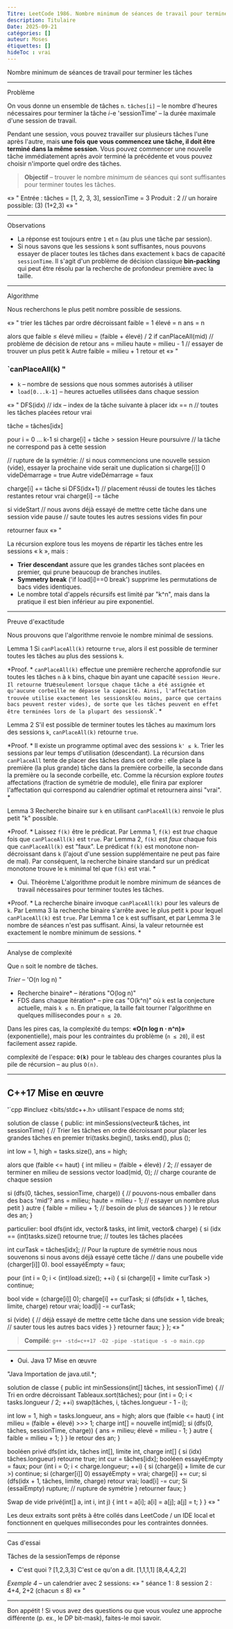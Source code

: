 ```yaml
---
Titre: LeetCode 1986. Nombre minimum de séances de travail pour terminer les tâches -
description: Titulaire
Date: 2025-09-21
catégories: []
auteur: Moses
étiquettes: []
hideToc : vrai
---
```

Nombre minimum de séances de travail pour terminer les tâches

---

Problème

On vous donne un ensemble de tâches `n`.
`tâches[i]` – le nombre d'heures nécessaires pour terminer la tâche *i*-e
'sessionTime' – la durée maximale d'une session de travail.

Pendant une session, vous pouvez travailler sur plusieurs tâches l'une après l'autre, mais **une fois que vous commencez une tâche, il doit être terminé dans la même session**.
Vous pouvez commencer une nouvelle tâche immédiatement après avoir terminé la précédente et vous pouvez choisir n'importe quel ordre des tâches.

> **Objectif** – trouver le nombre *minimum* de séances qui sont suffisantes pour terminer toutes les tâches.

«» "
Entrée : tâches = [1, 2, 3, 3], sessionTime = 3
Produit : 2 // un horaire possible: (3) (1+2,3)
«» "

---

Observations

* La réponse est toujours entre `1` et `n` (au plus une tâche par session).
* Si nous savons que les sessions `k` sont suffisantes, nous pouvons essayer de placer toutes les tâches dans exactement `k` bacs de capacité `sessionTime`.
Il s'agit d'un problème de décision classique **bin-packing** qui peut être résolu par la recherche de profondeur première avec la taille.

---

Algorithme

Nous recherchons le plus petit nombre possible de sessions.

«» "
trier les tâches par ordre décroissant
faible = 1
élevé = n
ans = n

alors que faible ≤ élevé
milieu = (faible + élevé) / 2
if canPlaceAll(mid) // problème de décision de retour
ans = milieu
haute = milieu - 1 // essayer de trouver un plus petit k
Autre
faible = milieu + 1
retour et
«» "

### `canPlaceAll(k) "

* `k` – nombre de sessions que nous sommes autorisés à utiliser
* `load[0...k-1]` – heures actuelles utilisées dans chaque session

«» "
DFS(idx) // idx – index de la tâche suivante à placer
idx == n // toutes les tâches placées
retour vrai

tâche = tâches[idx]

pour i = 0 ... k-1
si charge[i] + tâche > session Heure
poursuivre // la tâche ne correspond pas à cette session

// rupture de la symétrie:
// si nous commencions une nouvelle session (vide), essayer la prochaine vide serait une duplication
si charge[i]] 0
videDémarrage = true
Autre
videDémarrage = faux

charge[i] += tâche
si DFS(idx+1) // placement réussi de toutes les tâches restantes
retour vrai
charge[i] -= tâche

si videStart // nous avons déjà essayé de mettre cette tâche dans une session vide
pause // saute toutes les autres sessions vides
fin pour

retourner faux
«» "

La récursion explore tous les moyens de répartir les tâches entre les sessions « k », mais :

* **Trier descendant** assure que les grandes tâches sont placées en premier, qui prune beaucoup de branches inutiles.
* **Symmetry break** ('if load[i]==0 break') supprime les permutations de bacs vides identiques.
* Le nombre total d'appels récursifs est limité par "k^n", mais dans la pratique il est bien inférieur au pire exponentiel.

---

Preuve d'exactitude

Nous prouvons que l'algorithme renvoie le nombre minimal de sessions.

Lemma 1
Si `canPlaceAll(k)` retourne `true`, alors il est possible de terminer toutes les tâches au plus des sessions `k`.

*Proof. *
`canPlaceAll(k)` effectue une première recherche approfondie sur toutes les tâches `n` à `k` bins, chaque bin ayant une capacité `session Heure.
Il retourne `true` seulement lorsque chaque tâche a été assignée et qu'aucune corbeille ne dépasse la capacité.
Ainsi, l'affectation trouvée utilise exactement les sessions `k` (ou moins, parce que certains bacs peuvent rester vides), de sorte que les tâches peuvent en effet être terminées lors de la plupart des sessions `k`. *



Lemma 2
S'il est possible de terminer toutes les tâches au maximum lors des sessions `k`, `canPlaceAll(k)` retourne `true`.

*Proof. *
Il existe un programme optimal avec des sessions `k' ≤ k`.
Trier les sessions par leur temps d'utilisation (descendant).
La récursion dans `canPlaceAll` tente de placer des tâches dans cet ordre : elle place la première (la plus grande) tâche dans la première corbeille, la seconde dans la première ou la seconde corbeille, etc.
Comme la récursion explore *toutes* affectations (fraction de symétrie de module), elle finira par explorer l'affectation qui correspond au calendrier optimal et retournera ainsi "vrai". *



Lemma 3
Recherche binaire sur `k` en utilisant `canPlaceAll(k)` renvoie le plus petit "k" possible.

*Proof. *
Laissez `f(k)` être le prédicat.
Par Lemma 1, `f(k)` est *true* chaque fois que `canPlaceAll(k)` est `true`.
Par Lemma 2, `f(k)` est *faux* chaque fois que `canPlaceAll(k)` est "faux".
Le prédicat `f(k)` est monotone non-décroissant dans `k` (l'ajout d'une session supplémentaire ne peut pas faire de mal).
Par conséquent, la recherche binaire standard sur un prédicat monotone trouve le `k` minimal tel que `f(k)` est vrai. *



- Oui. Théorème
L'algorithme produit le nombre minimum de séances de travail nécessaires pour terminer toutes les tâches.

*Proof. *
La recherche binaire invoque `canPlaceAll(k)` pour les valeurs de `k`.
Par Lemma 3 la recherche binaire s'arrête avec le plus petit `k` pour lequel `canPlaceAll(k)` est `true`.
Par Lemma 1 ce `k` est suffisant, et par Lemma 3 le nombre de séances n'est pas suffisant.
Ainsi, la valeur retournée est exactement le nombre minimum de sessions. *



---

Analyse de complexité

Que `n` soit le nombre de tâches.

*Trier* – 'O(n log n) "
* Recherche binaire* – itérations "O(log n)"
* FDS dans chaque itération* – pire cas "O(k^n)" où `k` est la conjecture actuelle, mais `k ≤ n`.
En pratique, la taille fait tourner l'algorithme en quelques millisecondes pour `n ≤ 20`.

Dans les pires cas, la complexité du temps: **«O(n log n · n^n)»** (exponentielle),
mais pour les contraintes du problème (`n ≤ 20`), il est facilement assez rapide.

complexité de l'espace: **`O(k)`** pour le tableau des charges courantes plus la pile de récursion – au plus `O(n)`.

---

## C++17 Mise en œuvre

'`cpp
#incluez <bits/stdc++.h>
utilisant l'espace de noms std;

solution de classe {
public:
int minSessions(vecteur<int>& tâches, int sessionTime) {
// Trier les tâches en ordre décroissant pour placer les grandes tâches en premier
tri(tasks.begin(), tasks.end(), plus <int>();

int low = 1, high = tasks.size(), ans = high;

alors que (faible <= haut) {
int milieu = (faible + élevé) / 2; // essayer de terminer en milieu de sessions
vector<int> load(mid, 0); // charge courante de chaque session

si (dfs(0, tâches, sessionTime, charge)) { // pouvons-nous emballer dans des bacs 'mid'?
ans = milieu;
haute = milieu - 1; // essayer un nombre plus petit
} autre {
faible = milieu + 1; // besoin de plus de séances
}
}
le retour des an;
}

particulier:
bool dfs(int idx, vector<int>& tasks, int limit,
vector<int>& charge) {
si (idx == (int)tasks.size() retourne true; // toutes les tâches placées

int curTask = tâches[idx];
// Pour la rupture de symétrie nous nous souvenons si nous avons déjà essayé cette tâche
// dans une poubelle vide (charger[i]] 0).
bool essayéEmpty = faux;

pour (int i = 0; i < (int)load.size(); ++i) {
si (charge[i] + limite curTask >) continue;

bool vide = (charge[i]] 0);
charge[i] += curTask;
si (dfs(idx + 1, tâches, limite, charge) retour vrai;
load[i] -= curTask;

si (vide) { // déjà essayé de mettre cette tâche dans une session vide
break; // sauter tous les autres bacs vides
}
}
retourner faux;
}
};
«» "

> **Compilé**:
> `g++ -std=c++17 -O2 -pipe -statique -s -o main.cpp`

---

- Oui. Java 17 Mise en œuvre

"Java
Importation de java.util.*;

solution de classe {
public int minSessions(int[] tâches, int sessionTime) {
// Tri en ordre décroissant
Tableaux.sort(tâches);
pour (int i = 0; i < tasks.longueur / 2; ++i)
swap(tâches, i, tâches.longueur - 1 - i);

int low = 1, high = tasks.longueur, ans = high;
alors que (faible <= haut) {
int milieu = (faible + élevé) >>> 1;
charge int[] = nouvelle int[mid];
si (dfs(0, tâches, sessionTime, charge)) {
ans = milieu;
élevé = milieu - 1;
} autre {
faible = milieu + 1;
}
}
le retour des an;
}

booléen privé dfs(int idx, tâches int[], limite int, charge int[] {
si (idx) tâches.longueur) retourne true;
int cur = tâches[idx];
booléen essayéEmpty = faux;
pour (int i = 0; i < charge.longueur; ++i) {
si (charge[i] + limite de cur >) continue;
si (charger[i]] 0) essayéEmpty = vrai;
charge[i] += cur;
si (dfs(idx + 1, tâches, limite, charge) retour vrai;
load[i] -= cur;
Si (essaiEmpty) rupture; // rupture de symétrie
}
retourner faux;
}

Swap de vide privé(int[] a, int i, int j) {
int t = a[i]; a[i] = a[j]; a[j] = t;
}
}
«» "

Les deux extraits sont prêts à être collés dans LeetCode / un IDE local et fonctionnent en quelques millisecondes pour les contraintes données.

---

Cas d'essai

Tâches de la sessionTemps de réponse
- C'est quoi ?
[1,2,3,3]
C'est ce qu'on a dit.
[1,1,1,1]
[8,4,4,2,2]

*Exemple 4* – un calendrier avec 2 sessions:
«» "
séance 1 : 8
session 2 : 4+4, 2+2 (chacun ≤ 8)
«» "

---

Bon appétit ! Si vous avez des questions ou que vous voulez une approche différente (p. ex., le DP bit-mask), faites-le moi savoir.